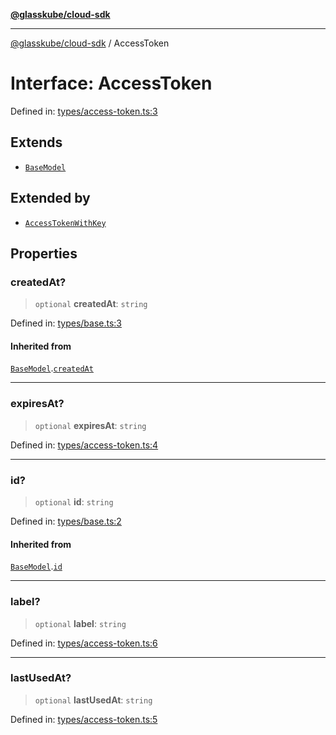 [**@glasskube/cloud-sdk**](../README.md)

***

[@glasskube/cloud-sdk](../README.md) / AccessToken

# Interface: AccessToken

Defined in: [types/access-token.ts:3](https://github.com/glasskube/distr/blob/80de58e6e72221ca696881996e5ae90ce94cd9cf/sdk/js/src/types/access-token.ts#L3)

## Extends

- [`BaseModel`](BaseModel.md)

## Extended by

- [`AccessTokenWithKey`](AccessTokenWithKey.md)

## Properties

### createdAt?

> `optional` **createdAt**: `string`

Defined in: [types/base.ts:3](https://github.com/glasskube/distr/blob/80de58e6e72221ca696881996e5ae90ce94cd9cf/sdk/js/src/types/base.ts#L3)

#### Inherited from

[`BaseModel`](BaseModel.md).[`createdAt`](BaseModel.md#createdat)

***

### expiresAt?

> `optional` **expiresAt**: `string`

Defined in: [types/access-token.ts:4](https://github.com/glasskube/distr/blob/80de58e6e72221ca696881996e5ae90ce94cd9cf/sdk/js/src/types/access-token.ts#L4)

***

### id?

> `optional` **id**: `string`

Defined in: [types/base.ts:2](https://github.com/glasskube/distr/blob/80de58e6e72221ca696881996e5ae90ce94cd9cf/sdk/js/src/types/base.ts#L2)

#### Inherited from

[`BaseModel`](BaseModel.md).[`id`](BaseModel.md#id)

***

### label?

> `optional` **label**: `string`

Defined in: [types/access-token.ts:6](https://github.com/glasskube/distr/blob/80de58e6e72221ca696881996e5ae90ce94cd9cf/sdk/js/src/types/access-token.ts#L6)

***

### lastUsedAt?

> `optional` **lastUsedAt**: `string`

Defined in: [types/access-token.ts:5](https://github.com/glasskube/distr/blob/80de58e6e72221ca696881996e5ae90ce94cd9cf/sdk/js/src/types/access-token.ts#L5)
